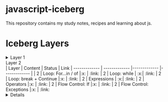 # javascript-iceberg
This repository contains my study notes, recipes and learning about js.


# Iceberg Layers 


<details>

  <summary> Layer 1 </summary>
| Layer  | Content | Status | Link
| ------------- | ------------- |------------- |------------- |
| 1  | Variable: Declaration  | :x: | :link:
| 1  | Variable: Hoisting  |:x:  | :link:
| 1  | Variable: Scope  | :x:| :link:
| 1  | Datatype: Primitive  |:x: | :link:
| 1  | Datatype: Objects  |:x: | :link:
| 1  | Casting: Conversion vs Coercion  | :x:| :link:
| 1  | Casting: Implicit vs Implicit Cast  | :x:| :link:
| 1  | Data Struct: Index (Array/Type Array) |:x: | :link:
| 1  | Data Struct: Keyed (Map/Weak/Set) |:x: | :link:
| 1  | Data Struct: Json  | :x:| :link:
| 2  | Loop: For...in / of  |:x: | :link:
| 2  | Loop: while  | :x:| :link:
| 2  | Loop: break + Continue  |:x: | :link:
| 2  | Expressions  | :x:| :link:
| 2  | Operators  |:x: | :link:
| 2  | Flow Control: If  |:x: | :link:
| 2  | Flow Control: Exceptions   |:x: | :link:
| 3  | Functions: Declaration   |:x: | :link:
| 3  | Functions: Arguments   |:x: | :link:
| 3  | Functions: Scope, Recursion, Closure   | :x:| :link:
| 3  | Async: Timeout and Interval   | :x:| :link:
| 3  | Async: Callback   | :x:| :link:
| 3  | Async: Promise   | :x:| :link:
| 3  | Async: Async/Await   |:x: | :link:
| 3  | Test: Jest  | :x:| :link:
| 4 | Classes: OOP  |:x: | :link:
| 4 | Classes: Modules  |:x: | :link:
| 4 | Extra: Iterator and Generator | :x:| :link:
| 4 | Extra: Memory Manager (Lifecycle and Garbage Collector) | :x:| :link:

  </details>

  <summary> Layer 2 </summary>
| Layer  | Content | Status | Link
| ------------- | ------------- |------------- |------------- |
| 2  | Loop: For...in / of  |:x: | :link:
| 2  | Loop: while  | :x:| :link:
| 2  | Loop: break + Continue  |:x: | :link:
| 2  | Expressions  | :x:| :link:
| 2  | Operators  |:x: | :link:
| 2  | Flow Control: If  |:x: | :link:
| 2  | Flow Control: Exceptions   |:x: | :link:


  </details>
<details>

| Side Projects | Status | Link
| ------------- |------------- |------------- |
| NodeJS-Iceberg | :x: | :link:
| Typescript-Iceberg | :x: |  :link: